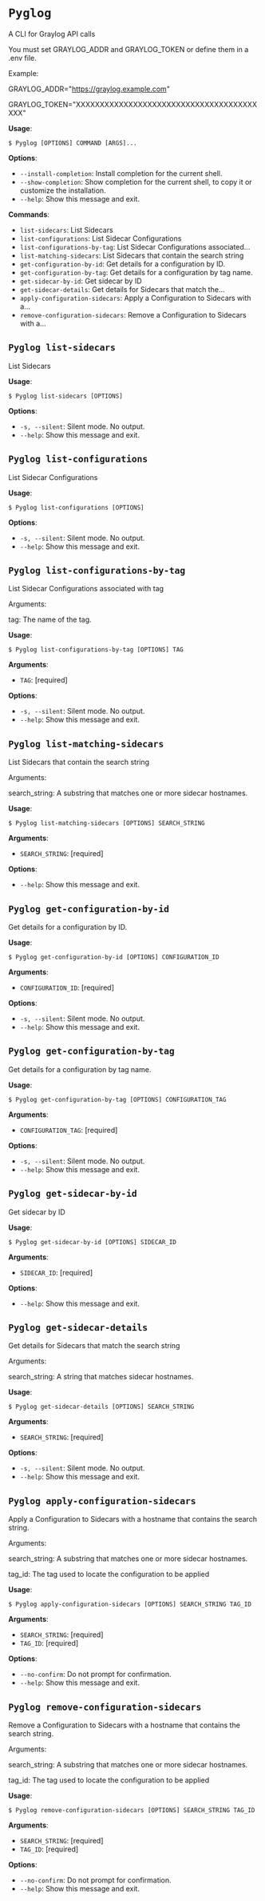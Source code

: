 # `Pyglog`

A CLI for Graylog API calls

You must set GRAYLOG_ADDR and GRAYLOG_TOKEN or define them in a .env file.

Example:

GRAYLOG_ADDR=&quot;https://graylog.example.com&quot;

GRAYLOG_TOKEN=&quot;XXXXXXXXXXXXXXXXXXXXXXXXXXXXXXXXXXXXXXXXX&quot;

**Usage**:

```console
$ Pyglog [OPTIONS] COMMAND [ARGS]...
```

**Options**:

* `--install-completion`: Install completion for the current shell.
* `--show-completion`: Show completion for the current shell, to copy it or customize the installation.
* `--help`: Show this message and exit.

**Commands**:

* `list-sidecars`: List Sidecars
* `list-configurations`: List Sidecar Configurations
* `list-configurations-by-tag`: List Sidecar Configurations associated...
* `list-matching-sidecars`: List Sidecars that contain the search string
* `get-configuration-by-id`: Get details for a configuration by ID.
* `get-configuration-by-tag`: Get details for a configuration by tag name.
* `get-sidecar-by-id`: Get sidecar by ID
* `get-sidecar-details`: Get details for Sidecars that match the...
* `apply-configuration-sidecars`: Apply a Configuration to Sidecars with a...
* `remove-configuration-sidecars`: Remove a Configuration to Sidecars with a...

## `Pyglog list-sidecars`

List Sidecars

**Usage**:

```console
$ Pyglog list-sidecars [OPTIONS]
```

**Options**:

* `-s, --silent`: Silent mode. No output.
* `--help`: Show this message and exit.

## `Pyglog list-configurations`

List Sidecar Configurations

**Usage**:

```console
$ Pyglog list-configurations [OPTIONS]
```

**Options**:

* `-s, --silent`: Silent mode. No output.
* `--help`: Show this message and exit.

## `Pyglog list-configurations-by-tag`

List Sidecar Configurations associated with tag

Arguments:

tag: The name of the tag.

**Usage**:

```console
$ Pyglog list-configurations-by-tag [OPTIONS] TAG
```

**Arguments**:

* `TAG`: [required]

**Options**:

* `-s, --silent`: Silent mode. No output.
* `--help`: Show this message and exit.

## `Pyglog list-matching-sidecars`

List Sidecars that contain the search string

Arguments:

search_string: A substring that matches one or more sidecar hostnames.

**Usage**:

```console
$ Pyglog list-matching-sidecars [OPTIONS] SEARCH_STRING
```

**Arguments**:

* `SEARCH_STRING`: [required]

**Options**:

* `--help`: Show this message and exit.

## `Pyglog get-configuration-by-id`

Get details for a configuration by ID.

**Usage**:

```console
$ Pyglog get-configuration-by-id [OPTIONS] CONFIGURATION_ID
```

**Arguments**:

* `CONFIGURATION_ID`: [required]

**Options**:

* `-s, --silent`: Silent mode. No output.
* `--help`: Show this message and exit.

## `Pyglog get-configuration-by-tag`

Get details for a configuration by tag name.

**Usage**:

```console
$ Pyglog get-configuration-by-tag [OPTIONS] CONFIGURATION_TAG
```

**Arguments**:

* `CONFIGURATION_TAG`: [required]

**Options**:

* `-s, --silent`: Silent mode. No output.
* `--help`: Show this message and exit.

## `Pyglog get-sidecar-by-id`

Get sidecar by ID

**Usage**:

```console
$ Pyglog get-sidecar-by-id [OPTIONS] SIDECAR_ID
```

**Arguments**:

* `SIDECAR_ID`: [required]

**Options**:

* `--help`: Show this message and exit.

## `Pyglog get-sidecar-details`

Get details for Sidecars that match the search string

Arguments:

search_string: A string that matches sidecar hostnames.

**Usage**:

```console
$ Pyglog get-sidecar-details [OPTIONS] SEARCH_STRING
```

**Arguments**:

* `SEARCH_STRING`: [required]

**Options**:

* `-s, --silent`: Silent mode. No output.
* `--help`: Show this message and exit.

## `Pyglog apply-configuration-sidecars`

Apply a Configuration to Sidecars with a hostname that contains the search string.

Arguments:

search_string: A substring that matches one or more sidecar hostnames.

tag_id: The tag used to locate the configuration to be applied

**Usage**:

```console
$ Pyglog apply-configuration-sidecars [OPTIONS] SEARCH_STRING TAG_ID
```

**Arguments**:

* `SEARCH_STRING`: [required]
* `TAG_ID`: [required]

**Options**:

* `--no-confirm`: Do not prompt for confirmation.
* `--help`: Show this message and exit.

## `Pyglog remove-configuration-sidecars`

Remove a Configuration to Sidecars with a hostname that contains the search string.

Arguments:

search_string: A substring that matches one or more sidecar hostnames.

tag_id: The tag used to locate the configuration to be applied

**Usage**:

```console
$ Pyglog remove-configuration-sidecars [OPTIONS] SEARCH_STRING TAG_ID
```

**Arguments**:

* `SEARCH_STRING`: [required]
* `TAG_ID`: [required]

**Options**:

* `--no-confirm`: Do not prompt for confirmation.
* `--help`: Show this message and exit.
